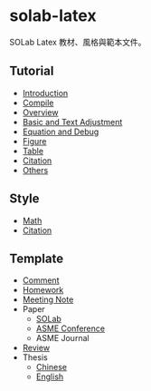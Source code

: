 # solab-latex

SOLab Latex 教材、風格與範本文件。

## Tutorial

- [Introduction](./Tutorial/Introduction.md)
- [Compile](./Tutorial/Compile.md)
- [Overview](./Tutorial/Overview/)
- [Basic and Text Adjustment](./Tutorial/Basic/)
- [Equation and Debug](./Tutorial/Equation/)
- [Figure](./Tutorial/Figure/)
- [Table](./Tutorial/Table/)
- [Citation](./Tutorial/Citation.md)
- [Others](./Tutorial/Others.md)

## Style

- [Math](./Style/Math.md)
- [Citation](./Style/Citation.md)

## Template

- [Comment](./Template/Comment)
- [Homework](./Template/Homework)
- [Meeting Note](./Template/Meeting_Note)
- Paper
    - [SOLab](./Template/Paper/SOLab)
    - [ASME Conference](./Template/Paper/ASME_Conference)
    - ASME Journal
- [Review](./Template/Review)
- Thesis
    - [Chinese](./Template/Thesis/)
    - [English](./Template/Thesis/English)
